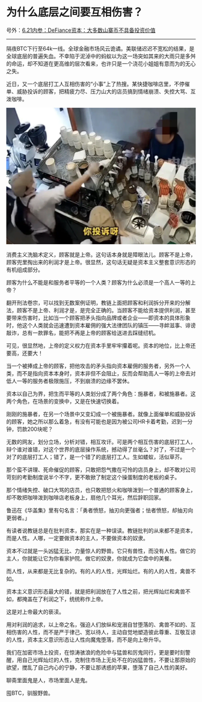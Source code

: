# 为什么底层之间要互相伤害？

号外：[6.21内参：DeFiance资本：大多数山寨币不具备投资价值](http://rd.liujiaolian.com/i/20240621)

* * *

隔夜BTC下行至64k一线。全球金融市场风云诡谲。美联储迟迟不宽松的结果，是全球底层的普遍失血。不幸陷于泥淖中的蚂蚁以为这一场突如其来的大雨只是多舛的命运，却不知道在更高维的层次看来，也许只是一个浇花小姐姐有意而为的无心之失。

近日，又一个底层打工人互相伤害的“小事”上了热搜。某快捷咖啡店里，不停催单、威胁投诉的顾客，把精疲力尽、压力山大的店员搞到情绪崩溃、失控大骂、互泼咖啡。

![](2024-06-22-A01.jpeg)

消费主义洗脑术定义，顾客就是上帝。这句话本身就是障眼法儿。顾客不是上帝，顾客兜里掏出来的利润才是上帝。很显然，这句话无疑是资本主义整套意识形态的有机组成部分。

顾客为什么不能是和服务者平等的一个人类？顾客为什么必须是一个高人一等的上帝？

翻开刑法卷宗，可以找到无数案例证明，教链上面把顾客和利润拆分开来的分解法，顾客不是上帝、利润才是，是完全正确的。当顾客不能给资本提供利润，甚至要带来伤害时，比如当一个顾客把矛头指向品牌或者企业——即资本的具体形象时，他这个人类就会迅速遭到资本雇佣的强大法律团队的镇压——寻衅滋事、诽谤敲诈，总有一款罪名，能把不再是上帝的顾客给送进去踩缝纫机。

可见，很显然地，上帝的定义权力在资本手里牢牢攥着呢。资本的地位，比上帝还要高，还要大！

当一个被捧成上帝的顾客，把他攻击的矛头指向资本雇佣的服务者，另外一个人类，而不是指向资本本身时，资本非但不会阻止，反而会帮助高人一等的上帝去对低人一等的服务者极限施压，不到崩溃的边缘不罢休。

资本以自己为界，把生而平等的人类划分成了两个角色：施暴者，和被施暴者。这两个角色，在场景的变换中，又是在快速切换着。

刚刚的施暴者，在另一个场景中又变幻成一个被施暴者。就像上面催单和威胁投诉的顾客，她之所以那么着急，有没有可能也是因为被公司HR卡着考勤，迟到一分钟，罚款200块呢？

无数的网友，划分立场，分析对错，相互攻讦。可是两个相互伤害的底层打工人，辩个谁对谁错，对这个世界的底层操作系统，撼动得了丝毫么？对了，不过是一个对了的底层打工人；错了，是一个错了的底层打工人。生如蝼蚁，活似草芥。

那个蛮不讲理、死命催促的顾客，只敢把怨气撒在可怜的店员身上，却不敢对公司苛刻的考勤制度说半个不字，更不敢掀了制定这个操蛋制度的老板的桌子。

那个情绪失控、破口大骂的店员，也只敢把怒火和咖啡泼到一个普通的顾客身上，却不敢把咖啡泼到咖啡店老板身上，扇他几个耳光，然后辞职回家。

鲁迅在《华盖集》里有句名言：「勇者愤怒，抽刃向更强者；怯者愤怒，却抽刃向更弱者。」

有读者说教链总是在批判资本，那实在是一种误读。教链批判的从来都不是资本，而是人性。人哪，一定要做资本的主人，不要做资本的奴隶。

资本不过就是一头凶猛无比、力量惊人的野兽。它只有兽性，而没有人性。做它的主人，你就能让它为你看家护院。做它的奴隶，你就成为它盘中的美餐。

而人性，从来都是无比复杂的。有的人的人性，光辉灿烂。有的人的人性，禽兽不如。

资本主义意识形态最大的错，就是把利润放在了人性之前，把光辉灿烂和禽兽不如，都掩盖在了利润之下，统统称作上帝。

这是对上帝最大的亵渎。

用对利润的追求，以上帝之名，强迫人们放纵和宠溺自甘堕落的、禽兽不如的、互相伤害的人性，而不是严于律己、宽以待人，主动自觉地塑造彼此尊重、互敬互谅的人性，资本主义意识形态让人性向魔鬼堕落，而不是向上帝升华。

我们在加密市场上投资，在惊涛骇浪的危险中与猛兽和厉鬼同行，更是要时刻警醒，用自己光辉灿烂的人性，克制住市场上无处不在的凶猛兽性，不要让那原始的欲望，搅乱了自己内心的宁静，不要让那诱惑的苹果，堕落了自己人性的美好。

聊斋里面鬼是人，市场里面人是鬼。

囤BTC，驯服野兽。
